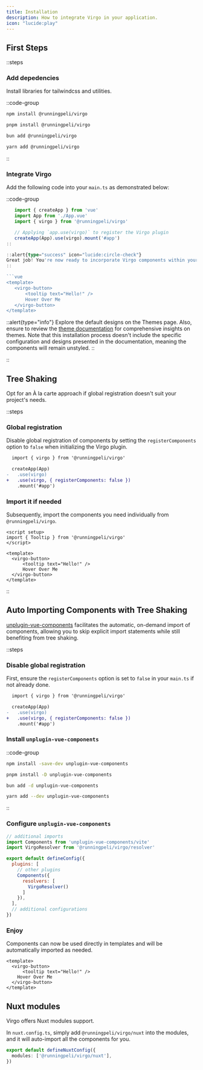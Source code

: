 ```yaml
---
title: Installation
description: How to integrate Virgo in your application.
icon: "lucide:play"
---
```



## First Steps

::steps

### Add depedencies

Install libraries for tailwindcss and utilities.

::code-group

```bash [npm]
npm install @runningpeli/virgo
```

```bash [pnpm]
pnpm install @runningpeli/virgo
```

```bash [bun]
bun add @runningpeli/virgo
```

```bash [yarn]
yarn add @runningpeli/virgo
```

::

### Integrate Virgo

Add the following code into your `main.ts` as demonstrated below:

::code-group

 ```ts [main.ts]{3,5-6,8,10}
    import { createApp } from 'vue'
    import App from './App.vue'
    import { virgo } from '@runningpeli/virgo'

    // Applying `app.use(virgo)` to register the Virgo plugin
    createApp(App).use(virgo).mount('#app')
::

::alert{type="success" icon="lucide:circle-check"}
Great job! You're now ready to incorporate Virgo components within your Vue files.
::

```vue
<template>
    <virgo-button>
        <tooltip text="Hello!" />
        Hover Over Me
    </virgo-button>
</template>
```

::alert{type="info"}
Explore the default designs on the Themes page. Also, ensure to review the [theme documentation](/getting-started/theme) for comprehensive insights on themes. Note that this installation process doesn't include the specific configuration and designs presented in the documentation, meaning the components will remain unstyled.
::

::

## Tree Shaking

Opt for an À la carte approach if global registration doesn't suit your project's needs.

::steps

### Global registration

 Disable global registration of components by setting the `registerComponents` option to `false` when initializing the Virgo plugin.

```diff [main.ts]
  import { virgo } from '@runningpeli/virgo'

  createApp(App)
-   .use(virgo)
+   .use(virgo, { registerComponents: false })
    .mount('#app')
```

### Import it if needed

 Subsequently, import the components you need individually from `@runningpeli/virgo`.

```vue
<script setup>
import { Tooltip } from '@runningpeli/virgo'
</script>

<template>
  <virgo-button>
      <tooltip text="Hello!" />
      Hover Over Me
  </virgo-button>
</template>
```

::

## Auto Importing Components with Tree Shaking

[unplugin-vue-components](https://github.com/antfu/unplugin-vue-components) facilitates the automatic, on-demand import of components, allowing you to skip explicit import statements while still benefiting from tree shaking.

::steps

### Disable global registration

First, ensure the `registerComponents` option is set to `false` in your `main.ts` if not already done.

```diff [main.ts]
  import { virgo } from '@runningpeli/virgo'

  createApp(App)
-   .use(virgo)
+   .use(virgo, { registerComponents: false })
    .mount('#app')
```

### Install `unplugin-vue-components`

::code-group

```bash [npm]
npm install -save-dev unplugin-vue-components
```

```bash [pnpm]
pnpm install -D unplugin-vue-components
```

```bash [bun]
bun add -d unplugin-vue-components
```

```bash [yarn]
yarn add --dev unplugin-vue-components
```

::

### Configure `unplugin-vue-components`

```js [vite.config.ts]
// additional imports
import Components from 'unplugin-vue-components/vite'
import VirgoResolver from '@runningpeli/virgo/resolver'

export default defineConfig({
  plugins: [
    // other plugins
    Components({
      resolvers: [
        VirgoResolver()
      ]
    }),
  ],
  // additional configurations
})
```

### Enjoy

Components can now be used directly in templates and will be automatically imported as needed.

```vue
<template>
  <virgo-button>
      <tooltip text="Hello!" />
    Hover Over Me
  </virgo-button>
</template>
```

## Nuxt modules

Virgo offers Nuxt modules support.

In `nuxt.config.ts`, simply add `@runningpeli/virgo/nuxt` into the modules, and it will auto-import all the components for you.

```ts
export default defineNuxtConfig({
  modules: ['@runningpeli/virgo/nuxt'],
})
```